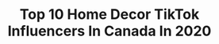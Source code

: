 ---
title: Top 10 Home Decor TikTok Influencers In Canada In 2020
description: >-
  Find top home decor TikTok influencers in Canada in 2020. Most popular hashtags: #homedecor #fyp #howto #diy.
platform: TikTok
hits: 168
text_top: Discover the best TikTok influencers on inBeat.
text_bottom: Our database holds 168 TikTok influencers like this in Canada for you to collaborate.
profiles:
  - username: "majaxmro"
    fullname: >-
      𝓶𝓪𝓳𝓪 𝓶𝓻𝓸
    bio: >-
      17 cancelled
    location: "Canada"
    followers: 15700
    engagement: 1059
    commentsToLikes: 0.102422
    id: ckbf3h0dsr8i00j23o4sd5ffr
    verified: false
    hashtags: "#fyp, #ontario, #homedecor, #greenscreen"
  - username: "aestheticallyjess_"
    fullname: >-
      Jessica Shelton
    bio: >-
      Canadian Artist 🇨🇦 Use code “TikTok” at check out to save $$$
    location: "Canada"
    followers: 17200
    engagement: 489
    commentsToLikes: 0.048676
    id: ckb97tqcjqv5e0j233soafj5s
    verified: false
    hashtags: "#resinart, #homedecor, #smallbusinessowner, #sosatisfying"
  - username: "camilasegura98"
    fullname: >-
      camilasegura
    bio: >-
      if I make you laugh, you've made my day💕 📍🌎
    location: "Canada"
    followers: 2183
    engagement: 559
    commentsToLikes: 0.033004
    id: ckc1t19zmxbbg0j23js7itl5f
    verified: false
    hashtags: "#relationship, #plantlover, #boyfriend, #fyp"
  - username: "letitiakiu"
    fullname: >-
      Letitia Kiu
    bio: >-
      ☆ Thrift, Fashion & DIY ☆ YT & IG: @letitiakiu Toronto
    location: "Canada"
    followers: 9986
    engagement: 847
    commentsToLikes: 0.020728
    id: ck9818tumau510j78l0v2d07y
    verified: false
    hashtags: "#styletips, #tiktokfashion, #thrifted, #thrift"
  - username: "leah.carrick"
    fullname: >-
      Leah Carrick 
    bio: >-
      My face? Google Port-Wine Stain or watch this https://vm.tiktok.com/c8UM1A/
    location: "Canada"
    followers: 164000
    engagement: 500
    commentsToLikes: 0.015851
    id: ckac5ssnmdkf40i789u6or5ro
    verified: false
    hashtags: "#frogs, #homedecor, #deepfried, #girls"
  - username: "craftcupid"
    fullname: >-
      Craft Cupid
    bio: >-
      🌈 Art, Home, Thrift, & DIY 🌈 💌 craftcupidbusiness@gmail.com
    location: "Canada"
    followers: 101800
    engagement: 1222
    commentsToLikes: 0.005784
    id: ck8f7tyte34jv0j78zu2yanx2
    verified: false
    hashtags: "#thriftwithme, #thriftshop, #diy, #tiktokdiy"
  - username: "meetthemehras"
    fullname: >-
      Meet the Mehras
    bio: >-
      Aman and Kumar 🇨🇦
    location: "Canada"
    followers: 11200
    engagement: 432
    commentsToLikes: 0.027283
    id: ckauze5su4x7c0j23ehmkgn84
    verified: false
    hashtags: "#shopping, #fyp, #costco, #over30"
  - username: "oli_bea"
    fullname: >-
      Oli Bea
    bio: >-
      just a girl, a guy, and their growing plant family 🌱
    location: "Canada"
    followers: 15200
    engagement: 924
    commentsToLikes: 0.011489
    id: ckbquu2i7f7z30j23dw2twcla
    verified: false
    hashtags: "#planthanger, #plantlover, #howto, #homedecor"
  - username: "fromhousetohome"
    fullname: >-
      Jenna Rutherford
    bio: >-
      MAKING MY HOUSE A HOME DIY - Woodworker - Lifestyle 🇨🇦Come Follow Along🇨🇦
    location: "Canada"
    followers: 88000
    engagement: 354
    commentsToLikes: 0.015969
    id: ckc7s13ohx0y60j23kfbd19ys
    verified: false
    hashtags: "#oneroomchallenge, #homediy, #stoppinningstartdoing, #homedecor"
  - username: "alexx.jj"
    fullname: >-
      user6653784189163
    bio: >-
      🍉 - B.C. - 🖤❤️💛🤍 Joey Bada$$ - TEMPTATION
    location: "Canada"
    followers: 3402
    engagement: 574
    commentsToLikes: 0.020919
    id: ckcdyf8asglt60j23af86kh18
    verified: false
    hashtags: "#foryoupage, #homedecor, #foryou, #fashion101"
---